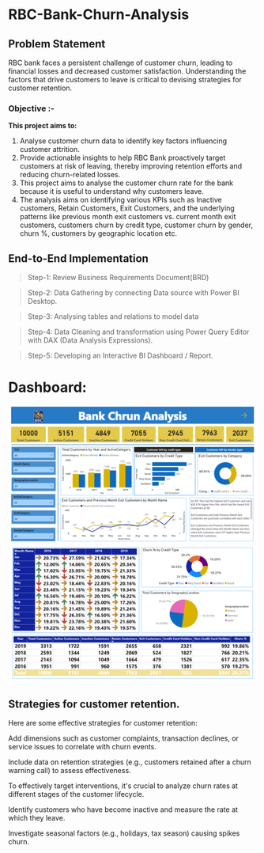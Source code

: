 #  RBC-Bank-Churn-Analysis
## Problem Statement

RBC bank faces a persistent challenge of customer churn, leading to financial losses and decreased customer satisfaction. Understanding the factors that drive customers to leave is critical to devising strategies for customer retention.

### Objective :-

**This project aims to:**
1. Analyse customer churn data to identify key factors influencing customer attrition.
2. Provide actionable insights to help RBC Bank proactively target customers at risk of leaving, thereby improving retention efforts and reducing churn-related losses.
3. This project aims to analyse the customer churn rate for the bank because it is useful to understand why customers leave.
4. The analysis aims on identifying various KPIs such as Inactive customers, Retain Customers, Exit Customers, and the underlying patterns like previous month exit customers vs. current 
   month exit customers, customers churn by credit type, customer churn by gender, churn %, customers by geographic location etc.

## End-to-End Implementation
> Step-1: Review Business Requirements Document(BRD)

> Step-2: Data Gathering by connecting Data source with Power BI Desktop. 

> Step-3: Analysing tables and relations to model data

> Step-4: Data Cleaning and transformation using Power Query Editor with DAX (Data Analysis Expressions). 

> Step-5: Developing an Interactive BI Dashboard / Report.

# Dashboard:
![Dashboardp1](https://github.com/mujahid777/RBC-Bank-Churn-Analysis/blob/main/DashboardP1.png)
![Dashboardp2](https://github.com/mujahid777/RBC-Bank-Churn-Analysis/blob/main/Dashboardp2.png)

## Strategies for customer retention.

Here are some effective strategies for customer retention:

Add dimensions such as customer complaints, transaction declines, or service issues to correlate with churn events.

Include data on retention strategies (e.g., customers retained after a churn warning call) to assess effectiveness.

To effectively target interventions, it's crucial to analyze churn rates at different stages of the customer lifecycle.

Identify customers who have become inactive and measure the rate at which they leave.

Investigate seasonal factors (e.g., holidays, tax season) causing spikes churn.













